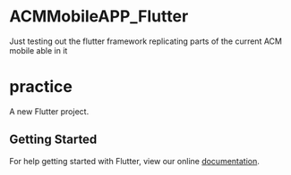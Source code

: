 # ACMMobileAPP_Flutter
Just testing out the flutter framework replicating parts of the current ACM mobile able in it


# practice

A new Flutter project.

## Getting Started

For help getting started with Flutter, view our online
[documentation](https://flutter.io/).
